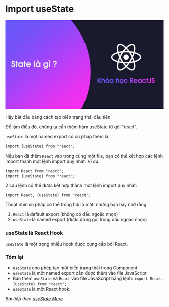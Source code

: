 # Import useState

![Create-HTML-1](images/ss29.jpg) 

Hãy bắt đầu bằng cách tạo biến trạng thái đầu tiên.

Để làm điều đó, chúng ta cần thêm hàm useState từ gói "react".

`useState` là một named export có cú pháp thêm là:

```
import {useState} from "react";
```

Nếu bạn đã thêm `React` vào trong cùng một file, bạn có thể kết hợp các lệnh import thành một lệnh import duy nhất. Ví dụ:

```
import React from "react";
import {useState} from "react";
```

2 câu lệnh có thể được kết hợp thành một lệnh import duy nhất:

```
import React, {useState} from "react";
```

Thoạt nhìn cú pháp có thể trông hơi lạ mắt, nhưng bạn hãy nhớ rằng:

1. `React` là default export (không có dấu ngoặc nhọn)
2. `useState` là named export (được đóng gói trong dấu ngoặc nhọn)

### useState là React Hook

`useState` là một trong nhiều hook được cung cấp bởi React.

### Tóm lại

- `useState` cho phép tạo một biến trạng thái trong Component
- `useState` là một named export cần được thêm vào file JavaScript
- Bạn thêm `useState` và `React` vào file JavaScript bằng lệnh: `import React, {useState} from "react";`
- `useState` là một React hook.

*Bài tiếp theo [useState More](/lesson/session/session_31_useState_more.md)*
